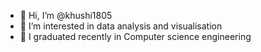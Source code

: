 - 👋 Hi, I’m @khushi1805
- 👀 I’m interested in data analysis and visualisation
- 🌱 I graduated recently in Computer science engineering 


<!---
khushi1805/khushi1805 is a ✨ special ✨ repository because its `README.md` (this file) appears on your GitHub profile.
You can click the Preview link to take a look at your changes.
--->
